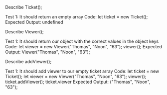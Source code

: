 Describe Ticket();

Test 1: It should return an empty array
Code:
  let ticket = new Ticket();
Expected Output:
undefined

Describe Viewer();

Test 1: It should return our object with the correct values in the object keys
Code:
  let viewer = new Viewer("Thomas", "Noon", "63");
  viewer();
Expected Output:
  Viewer("Thomas", "Noon", "63");

Describe addViewer();

Test 1: It should add viewer to our empty ticket array
Code:
  let ticket = new Ticket();
  let viewer = new Viewer("Thomas", "Noon", "63");
  viewer();
  ticket.addViewer();
  ticket.viewer
Expected Output:
  ("Thomas", "Noon", "63");
